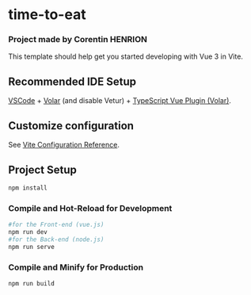 # time-to-eat
### Project made by Corentin HENRION

This template should help get you started developing with Vue 3 in Vite.

## Recommended IDE Setup

[VSCode](https://code.visualstudio.com/) + [Volar](https://marketplace.visualstudio.com/items?itemName=Vue.volar) (and disable Vetur) + [TypeScript Vue Plugin (Volar)](https://marketplace.visualstudio.com/items?itemName=Vue.vscode-typescript-vue-plugin).

## Customize configuration

See [Vite Configuration Reference](https://vitejs.dev/config/).

## Project Setup

```sh
npm install
```

### Compile and Hot-Reload for Development

```sh
#for the Front-end (vue.js)
npm run dev 
#for the Back-end (node.js)
npm run serve
```

### Compile and Minify for Production

```sh
npm run build
```
